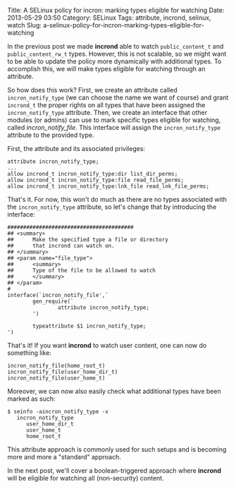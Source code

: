 Title: A SELinux policy for incron: marking types eligible for watching
Date: 2013-05-29 03:50
Category: SELinux
Tags: attribute, incrond, selinux, watch
Slug: a-selinux-policy-for-incron-marking-types-eligible-for-watching

In the
<a herf="http://blog.siphos.be/2013/05/a-selinux-policy-for-incron-default-set/">previous
post</a> we made **incrond** able to watch `public_content_t` and
`public_content_rw_t` types. However, this is not scalable, so we might
want to be able to update the policy more dynamically with additional
types. To accomplish this, we will make types eligible for watching
through an attribute.

So how does this work? First, we create an attribute called
`incron_notify_type` (we can choose the name we want of course) and
grant `incrond_t` the proper rights on all types that have been assigned
the `incron_notify_type` attribute. Then, we create an interface that
other modules (or admins) can use to mark specific types eligible for
watching, called *incron\_notify\_file*. This interface will assign the
`incron_notify_type` attribute to the provided type.

First, the attribute and its associated privileges:

    attribute incron_notify_type;
    ...
    allow incrond_t incron_notify_type:dir list_dir_perms;
    allow incrond_t incron_notify_type:file read_file_perms;
    allow incrond_t incron_notify_type:lnk_file read_lnk_file_perms;

That's it. For now, this won't do much as there are no types associated
with the `incron_notify_type` attribute, so let's change that by
introducing the interface:

    ########################################
    ## <summary>
    ##      Make the specified type a file or directory
    ##      that incrond can watch on.
    ## </summary>
    ## <param name="file_type">
    ##      <summary>
    ##      Type of the file to be allowed to watch
    ##      </summary>
    ## </param>
    #
    interface(`incron_notify_file',`
            gen_require(`
                    attribute incron_notify_type;
            ')

            typeattribute $1 incron_notify_type;
    ')

That's it! If you want **incrond** to watch user content, one can now do
something like:

    incron_notify_file(home_root_t)
    incron_notify_file(user_home_dir_t)
    incron_notify_file(user_home_t)

Moreover, we can now also easily check what additional types have been
marked as such:

    $ seinfo -aincron_notify_type -x
       incron_notify_type
          user_home_dir_t
          user_home_t
          home_root_t

This attribute approach is commonly used for such setups and is becoming
more and more a "standard" approach.

In the next post, we'll cover a boolean-triggered approach where
**incrond** will be eligible for watching all (non-security) content.
